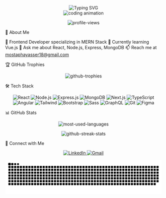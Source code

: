 <div align="center">
  <img src="https://readme-typing-svg.herokuapp.com?font=Fira+Code&weight=600&size=28&duration=3000&pause=1000&center=true&vCenter=true&random=false&width=435&lines=Hi+%F0%9F%91%8B+I'm+Mostapha+Yasser;MERN+Stack+Developer;Frontend+Specialist" alt="Typing SVG" />
</div>
<div align="center">
  <img src="https://media2.giphy.com/media/qgQUggAC3Pfv687qPC/giphy.gif" width="400" alt="coding animation"/>
</div>
<p align="center">
  <img src="https://komarev.com/ghpvc/?username=mostapha-yasser&label=Profile%20views&color=0e75b6&style=flat" alt="profile-views" />
</p>
🚀 About Me

🔭 Frontend Developer specializing in MERN Stack
🌱 Currently learning Vue.js
💬 Ask me about React, Node.js, Express, MongoDB
📫 Reach me at mostaphayasser18@gmail.com

🏆 GitHub Trophies
<p align="center">
  <img src="https://github-profile-trophy.vercel.app/?username=mostapha-yasser&theme=darkhub&no-frame=false&no-bg=true&margin-w=4" alt="github-trophies"/>
</p>
🛠️ Tech Stack
<p align="center">
  <img src="https://img.shields.io/badge/-React-61DBFB?style=for-the-badge&logo=react&logoColor=black" alt="React"/>
  <img src="https://img.shields.io/badge/-Node.js-339933?style=for-the-badge&logo=Node.js&logoColor=white" alt="Node.js"/>
  <img src="https://img.shields.io/badge/-Express.js-000000?style=for-the-badge&logo=express&logoColor=white" alt="Express.js"/>
  <img src="https://img.shields.io/badge/-MongoDB-47A248?style=for-the-badge&logo=mongodb&logoColor=white" alt="MongoDB"/>
  <img src="https://img.shields.io/badge/-Next.js-000000?style=for-the-badge&logo=next.js&logoColor=white" alt="Next.js"/>
  <img src="https://img.shields.io/badge/-TypeScript-3178C6?style=for-the-badge&logo=typescript&logoColor=white" alt="TypeScript"/>
  <img src="https://img.shields.io/badge/-Angular-DD0031?style=for-the-badge&logo=angular&logoColor=white" alt="Angular"/>
  <img src="https://img.shields.io/badge/-Tailwind_CSS-38B2AC?style=for-the-badge&logo=tailwind-css&logoColor=white" alt="Tailwind"/>
  <img src="https://img.shields.io/badge/-Bootstrap-7952B3?style=for-the-badge&logo=bootstrap&logoColor=white" alt="Bootstrap"/>
  <img src="https://img.shields.io/badge/-Sass-CC6699?style=for-the-badge&logo=sass&logoColor=white" alt="Sass"/>
  <img src="https://img.shields.io/badge/-GraphQL-E10098?style=for-the-badge&logo=graphql&logoColor=white" alt="GraphQL"/>
  <img src="https://img.shields.io/badge/-Git-F05032?style=for-the-badge&logo=git&logoColor=white" alt="Git"/>
  <img src="https://img.shields.io/badge/-Figma-F24E1E?style=for-the-badge&logo=figma&logoColor=white" alt="Figma"/>
</p>
📊 GitHub Stats
<p align="center">
  <img src="https://github-readme-stats.vercel.app/api/top-langs?username=mostapha-yasser&show_icons=true&locale=en&layout=compact&theme=tokyonight" alt="most-used-languages"/>
</p>
<p align="center">
  <img src="https://github-readme-streak-stats.herokuapp.com/?user=mostapha-yasser&theme=tokyonight" alt="github-streak-stats"/>
</p>
🤝 Connect with Me
<p align="center">
  <a href="https://linkedin.com/in/mostaphayasser" target="_blank">
    <img src="https://img.shields.io/badge/-LinkedIn-0077B5?style=for-the-badge&logo=linkedin&logoColor=white" alt="LinkedIn"/>
  </a>
  <a href="mailto:mostaphayasser18@gmail.com">
    <img src="https://img.shields.io/badge/-Gmail-D14836?style=for-the-badge&logo=gmail&logoColor=white" alt="Gmail"/>
  </a>
</p>
<div align="center">
  <img src="https://github.com/Platane/snk/raw/output/github-contribution-grid-snake.svg" alt="snake animation"/>
</div>

